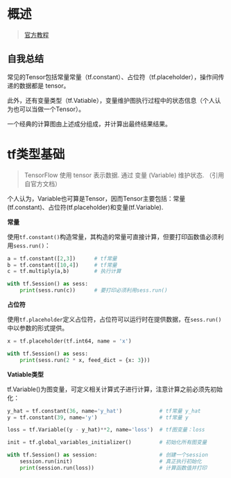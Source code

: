 

# 概述

> [官方教程](http://www.tensorfly.cn/tfdoc/get_started/basic_usage.html)

## 自我总结

常见的Tensor包括常量常量（tf.constant）、占位符（tf.placeholder），操作间传递的数据都是 tensor。

此外，还有变量类型（tf.Vatiable），变量维护图执行过程中的状态信息（个人认为也可以当做一个Tensor）。

一个经典的计算图由上述成分组成，并计算出最终结果结果。

# tf类型基础

> TensorFlow 使用 tensor 表示数据. 通过 变量 (Variable) 维护状态. （引用自官方文档）

个人认为，Variable也可算是Tensor，因而Tensor主要包括：常量(tf.constant)、占位符(tf.placeholder)和变量(tf.Variable).

**常量**

使用`tf.constant()`构造常量，其构造的常量可直接计算，但要打印函数值必须利用`sess.run()`：
```py
a = tf.constant([2,3])      # tf常量
b = tf.constant([10,4])     # tf常量
c = tf.multiply(a,b)        # 执行计算

with tf.Session() as sess:
    print(sess.run(c))      # 要打印必须利用sess.run()
```

**占位符**

使用`tf.placeholder`定义占位符，占位符可以运行时在提供数据，在`sess.run()`中以参数的形式提供。

```py
x = tf.placeholder(tf.int64, name = 'x')

with tf.Session() as sess:
    print(sess.run(2 * x, feed_dict = {x: 3}))
```

**Vatiable类型**

tf.Variable()为图变量，可定义相关计算式子进行计算，注意计算之前必须先初始化：
```py
y_hat = tf.constant(36, name='y_hat')            # tf常量 y_hat
y = tf.constant(39, name='y')                    # tf常量 y

loss = tf.Variable((y - y_hat)**2, name='loss')  # tf图变量：loss

init = tf.global_variables_initializer()         # 初始化所有图变量

with tf.Session() as session:                    # 创建一个session
    session.run(init)                            # 真正执行初始化
    print(session.run(loss))                     # 计算函数值并打印
```
